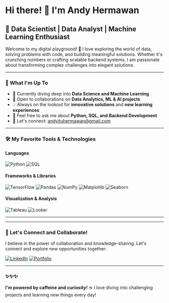 # Hi there! 👋 I'm Andy Hermawan

## 🚀 Data Scientist | Data Analyst | Machine Learning Enthusiast

Welcome to my digital playground! 🎢 I love exploring the world of data, solving problems with code, and building meaningful solutions. Whether it's crunching numbers or crafting scalable backend systems, I am passionate about transforming complex challenges into elegant solutions.

---

### 🌱 What I'm Up To

- 🧠 Currently diving deep into **Data Science and Machine Learning**
- 🤝 Open to collaborations on **Data Analytics, ML & AI projects**
- 💡 Always on the lookout for **innovative solutions** and **new learning experiences**
- 💬 Feel free to ask me about **Python, SQL, and Backend Development**
- 📧 Let's connect: [andyituhermawan@gmail.com](mailto:andyituhermawan.com)

---

### 🛠️ My Favorite Tools & Technologies

#### Languages
![Python](https://img.shields.io/badge/Python-3776AB?style=for-the-badge&logo=python&logoColor=white)
![SQL](https://img.shields.io/badge/SQL-4479A1?style=for-the-badge&logo=database&logoColor=white)

#### Frameworks & Libraries
![TensorFlow](https://img.shields.io/badge/TensorFlow-FF6F00?style=for-the-badge&logo=tensorflow&logoColor=white)
![Pandas](https://img.shields.io/badge/Pandas-150458?style=for-the-badge&logo=pandas&logoColor=white)
![NumPy](https://img.shields.io/badge/NumPy-013243?style=for-the-badge&logo=numpy&logoColor=white)
![Matplotlib](https://img.shields.io/badge/Matplotlib-001E1A?style=for-the-badge&logo=matplotlib&logoColor=white)
![Seaborn](https://img.shields.io/badge/Seaborn-2E97A1?style=for-the-badge&logoColor=white)

#### Visualization & Analysis
![Tableau](https://img.shields.io/badge/Tableau-E97627?style=for-the-badge&logo=tableau&logoColor=white)
![Looker](https://img.shields.io/badge/Looker-4285F4?style=for-the-badge&logo=looker&logoColor=white)

---


---

### 🤝 Let's Connect and Collaborate!

I believe in the power of collaboration and knowledge-sharing. Let's connect and explore new opportunities together:

[![LinkedIn](https://img.shields.io/badge/LinkedIn-0A66C2?style=for-the-badge&logo=linkedin&logoColor=white)](https://www.linkedin.com/in/andy-hermawan/)
[![Portfolio](https://img.shields.io/badge/Portfolio-000000?style=for-the-badge&logo=About.me&logoColor=white)](https://andyituhermawan.github.io/portfolio/portfolio.html/)

---

### ✨✨✨ 

**I'm powered by caffeine and curiosity!** ☕ I love diving into challenging projects and learning new things every day!
